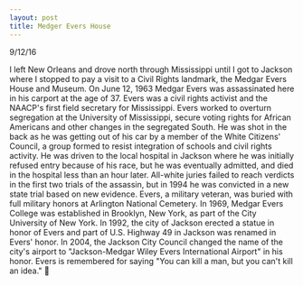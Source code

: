 ```yaml
---
layout: post
title: Medger Evers House 
---
```


9/12/16


I left New Orleans and drove north through Mississippi until I got to Jackson where I stopped to pay a visit to a Civil Rights landmark, the Medgar Evers House and Museum. 
On June 12, 1963 Medgar Evers was assassinated here in his carport at the age of 37. Evers was a civil rights activist and the NAACP's first field secretary for Mississippi. 
Evers worked to overturn segregation at the University of Mississippi, secure voting rights for African Americans and other changes in the segregated South. 
He was shot in the back as he was getting out of his car by a member of the White Citizens' Council, a group formed to resist integration of schools and civil rights activity. 
He was driven to the local hospital in Jackson where he was initially refused entry because of his race, but he was eventually admitted, and died in the hospital less than an hour later. 
All-white juries failed to reach verdicts in the first two trials of the assassin, but in 1994 he was convicted in a new state trial based on new evidence.
Evers, a military veteran, was buried with full military honors at Arlington National Cemetery.
In 1969, Medgar Evers College was established in Brooklyn, New York, as part of the City University of New York.
In 1992, the city of Jackson erected a statue in honor of Evers and part of U.S. Highway 49 in Jackson was renamed in Evers' honor. 
In 2004, the Jackson City Council changed the name of the city's airport to "Jackson-Medgar Wiley Evers International Airport" in his honor.
Evers is remembered for saying "You can kill a man, but you can't kill an idea."
👊




